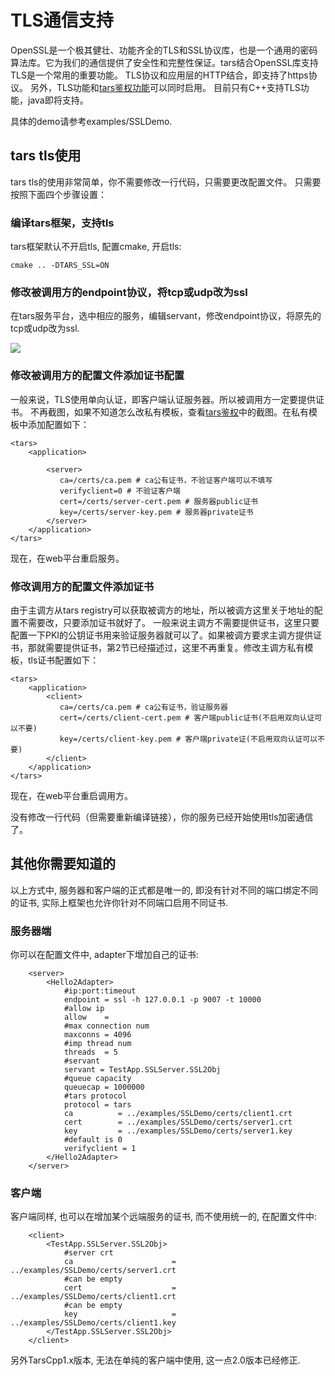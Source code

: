 # TLS通信支持

OpenSSL是一个极其健壮、功能齐全的TLS和SSL协议库，也是一个通用的密码算法库。它为我们的通信提供了安全性和完整性保证。tars结合OpenSSL库支持TLS是一个常用的重要功能。 TLS协议和应用层的HTTP结合，即支持了https协议。 另外，TLS功能和[tars鉴权功能](tars-auth.md)可以同时启用。 目前只有C++支持TLS功能，java即将支持。

具体的demo请参考examples/SSLDemo.

## tars tls使用

tars tls的使用非常简单，你不需要修改一行代码，只需要更改配置文件。 只需要按照下面四个步骤设置：

### 编译tars框架，支持tls

tars框架默认不开启tls, 配置cmake, 开启tls:

```text
cmake .. -DTARS_SSL=ON
```

### 修改被调用方的endpoint协议，将tcp或udp改为ssl

在tars服务平台，选中相应的服务，编辑servant，修改endpoint协议，将原先的tcp或udp改为ssl.

![](../../assets/tars_ssl_endpoint.png)

### 修改被调用方的配置文件添加证书配置

一般来说，TLS使用单向认证，即客户端认证服务器。所以被调用方一定要提供证书。 不再截图，如果不知道怎么改私有模板，查看[tars鉴权](tars-auth.md)中的截图。在私有模板中添加配置如下：

```text
<tars>
    <application>
    
        <server>
           ca=/certs/ca.pem # ca公有证书，不验证客户端可以不填写
           verifyclient=0 # 不验证客户端
           cert=/certs/server-cert.pem # 服务器public证书
           key=/certs/server-key.pem # 服务器private证书
        </server>
    </application>
</tars>
```

现在，在web平台重启服务。

### 修改调用方的配置文件添加证书

由于主调方从tars registry可以获取被调方的地址，所以被调方这里关于地址的配置不需要改，只要添加证书就好了。 一般来说主调方不需要提供证书，这里只要配置一下PKI的公钥证书用来验证服务器就可以了。如果被调方要求主调方提供证书，那就需要提供证书，第2节已经描述过，这里不再重复。修改主调方私有模板，tls证书配置如下：

```text
<tars>
    <application>
        <client>
           ca=/certs/ca.pem # ca公有证书，验证服务器
           cert=/certs/client-cert.pem # 客户端public证书(不启用双向认证可以不要)
           key=/certs/client-key.pem # 客户端private证(不启用双向认证可以不要)
        </client>
    </application>
</tars>
```

现在，在web平台重启调用方。

没有修改一行代码（但需要重新编译链接），你的服务已经开始使用tls加密通信了。

## 其他你需要知道的

以上方式中, 服务器和客户端的正式都是唯一的, 即没有针对不同的端口绑定不同的证书, 实际上框架也允许你针对不同端口启用不同证书.

### 服务器端

你可以在配置文件中, adapter下增加自己的证书:

```
    <server>
        <Hello2Adapter>
            #ip:port:timeout
            endpoint = ssl -h 127.0.0.1 -p 9007 -t 10000
            #allow ip
            allow	 =
            #max connection num
            maxconns = 4096
            #imp thread num
            threads	 = 5
            #servant
            servant = TestApp.SSLServer.SSL2Obj
            #queue capacity
            queuecap = 1000000
            #tars protocol
	        protocol = tars
            ca          = ../examples/SSLDemo/certs/client1.crt
            cert        = ../examples/SSLDemo/certs/server1.crt
            key         = ../examples/SSLDemo/certs/server1.key
            #default is 0
            verifyclient = 1
        </Hello2Adapter>
    </server>    

```

### 客户端

客户端同样, 也可以在增加某个远端服务的证书, 而不使用统一的, 在配置文件中:

```
    <client>
        <TestApp.SSLServer.SSL2Obj>
            #server crt
            ca                      = ../examples/SSLDemo/certs/server1.crt
            #can be empty
            cert                    = ../examples/SSLDemo/certs/client1.crt
            #can be empty
            key                     = ../examples/SSLDemo/certs/client1.key
        </TestApp.SSLServer.SSL2Obj>
    </client>
```

另外TarsCpp1.x版本, 无法在单纯的客户端中使用, 这一点2.0版本已经修正.



